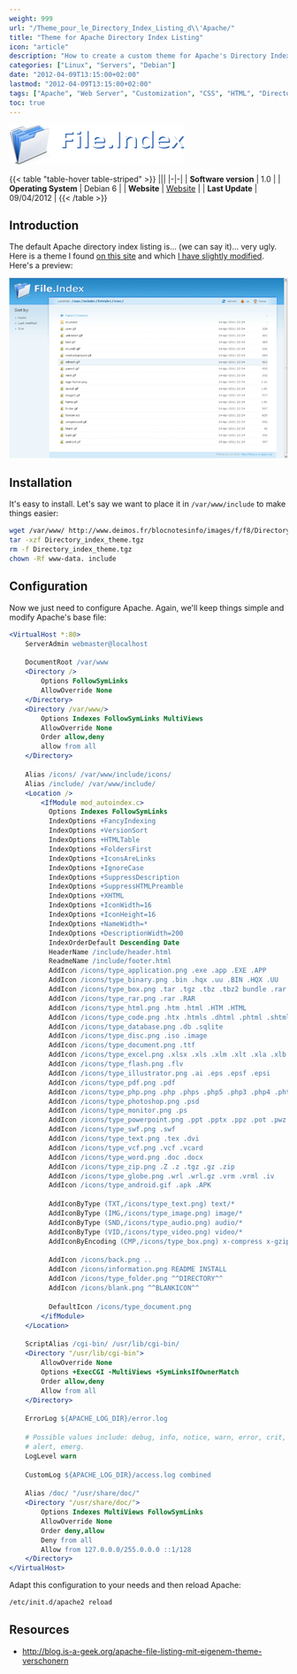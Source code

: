```yaml
---
weight: 999
url: "/Theme_pour_le_Directory_Index_Listing_d\\'Apache/"
title: "Theme for Apache Directory Index Listing"
icon: "article"
description: "How to create a custom theme for Apache's Directory Index Listing to improve its appearance."
categories: ["Linux", "Servers", "Debian"]
date: "2012-04-09T13:15:00+02:00"
lastmod: "2012-04-09T13:15:00+02:00"
tags: ["Apache", "Web Server", "Customization", "CSS", "HTML", "Directory Listing"]
toc: true
---
```


![File.Index](/images/apachefileindex_logo.png)

{{< table "table-hover table-striped" >}}
|||
|-|-|
| **Software version** | 1.0 |
| **Operating System** | Debian 6 |
| **Website** | [Website](https://blog.is-a-geek.org/apache-file-listing-mit-eigenem-theme-verschonern) |
| **Last Update** | 09/04/2012 |
{{< /table >}}

## Introduction

The default Apache directory index listing is... (we can say it)... very ugly. Here is a theme I found [on this site](https://blog.is-a-geek.org/apache-file-listing-mit-eigenem-theme-verschonern) and which [I have slightly modified](/others/directory_index_theme.tgz). Here's a preview:

![Apachefileindex](/images/apachefileindex.png)

## Installation

It's easy to install. Let's say we want to place it in `/var/www/include` to make things easier:

```bash
wget /var/www/ http://www.deimos.fr/blocnotesinfo/images/f/f8/Directory_index_theme.tgz
tar -xzf Directory_index_theme.tgz
rm -f Directory_index_theme.tgz
chown -Rf www-data. include
```

## Configuration

Now we just need to configure Apache. Again, we'll keep things simple and modify Apache's base file:

```apache {linenos=table,hl_lines=["13-61"]}
<VirtualHost *:80>
	ServerAdmin webmaster@localhost

	DocumentRoot /var/www
	<Directory />
		Options FollowSymLinks
		AllowOverride None
	</Directory>
	<Directory /var/www/>
		Options Indexes FollowSymLinks MultiViews
		AllowOverride None
		Order allow,deny
		allow from all
	</Directory>

    Alias /icons/ /var/www/include/icons/
    Alias /include/ /var/www/include/
    <Location />
        <IfModule mod_autoindex.c>
          Options Indexes FollowSymLinks
          IndexOptions +FancyIndexing
          IndexOptions +VersionSort
          IndexOptions +HTMLTable
          IndexOptions +FoldersFirst
          IndexOptions +IconsAreLinks
          IndexOptions +IgnoreCase
          IndexOptions +SuppressDescription
          IndexOptions +SuppressHTMLPreamble
          IndexOptions +XHTML
          IndexOptions +IconWidth=16
          IndexOptions +IconHeight=16
          IndexOptions +NameWidth=*
          IndexOptions +DescriptionWidth=200
          IndexOrderDefault Descending Date
          HeaderName /include/header.html
          ReadmeName /include/footer.html
          AddIcon /icons/type_application.png .exe .app .EXE .APP
          AddIcon /icons/type_binary.png .bin .hqx .uu .BIN .HQX .UU
          AddIcon /icons/type_box.png .tar .tgz .tbz .tbz2 bundle .rar .TAR .TGZ .TBZ .TBZ2
          AddIcon /icons/type_rar.png .rar .RAR
          AddIcon /icons/type_html.png .htm .html .HTM .HTML
          AddIcon /icons/type_code.png .htx .htmls .dhtml .phtml .shtml .inc .ssi .c .cc .css .h .rb .js .rb .pl .py .sh .shar .csh .ksh .tcl .as
          AddIcon /icons/type_database.png .db .sqlite
          AddIcon /icons/type_disc.png .iso .image
          AddIcon /icons/type_document.png .ttf
          AddIcon /icons/type_excel.png .xlsx .xls .xlm .xlt .xla .xlb .xld .xlk .xll .xlv .xlw
          AddIcon /icons/type_flash.png .flv
          AddIcon /icons/type_illustrator.png .ai .eps .epsf .epsi
          AddIcon /icons/type_pdf.png .pdf
          AddIcon /icons/type_php.png .php .phps .php5 .php3 .php4 .phtm
          AddIcon /icons/type_photoshop.png .psd
          AddIcon /icons/type_monitor.png .ps
          AddIcon /icons/type_powerpoint.png .ppt .pptx .ppz .pot .pwz .ppa .pps .pow
          AddIcon /icons/type_swf.png .swf
          AddIcon /icons/type_text.png .tex .dvi
          AddIcon /icons/type_vcf.png .vcf .vcard
          AddIcon /icons/type_word.png .doc .docx
          AddIcon /icons/type_zip.png .Z .z .tgz .gz .zip
          AddIcon /icons/type_globe.png .wrl .wrl.gz .vrm .vrml .iv
          AddIcon /icons/type_android.gif .apk .APK

          AddIconByType (TXT,/icons/type_text.png) text/*
          AddIconByType (IMG,/icons/type_image.png) image/*
          AddIconByType (SND,/icons/type_audio.png) audio/*
          AddIconByType (VID,/icons/type_video.png) video/*
          AddIconByEncoding (CMP,/icons/type_box.png) x-compress x-gzip

          AddIcon /icons/back.png ..
          AddIcon /icons/information.png README INSTALL
          AddIcon /icons/type_folder.png ^^DIRECTORY^^
          AddIcon /icons/blank.png ^^BLANKICON^^

          DefaultIcon /icons/type_document.png
        </ifModule>
    </Location>

	ScriptAlias /cgi-bin/ /usr/lib/cgi-bin/
	<Directory "/usr/lib/cgi-bin">
		AllowOverride None
		Options +ExecCGI -MultiViews +SymLinksIfOwnerMatch
		Order allow,deny
		Allow from all
	</Directory>

	ErrorLog ${APACHE_LOG_DIR}/error.log

	# Possible values include: debug, info, notice, warn, error, crit,
	# alert, emerg.
	LogLevel warn

	CustomLog ${APACHE_LOG_DIR}/access.log combined

    Alias /doc/ "/usr/share/doc/"
    <Directory "/usr/share/doc/">
        Options Indexes MultiViews FollowSymLinks
        AllowOverride None
        Order deny,allow
        Deny from all
        Allow from 127.0.0.0/255.0.0.0 ::1/128
    </Directory>
</VirtualHost>
```

Adapt this configuration to your needs and then reload Apache:

```bash
/etc/init.d/apache2 reload
```

## Resources
- http://blog.is-a-geek.org/apache-file-listing-mit-eigenem-theme-verschonern

